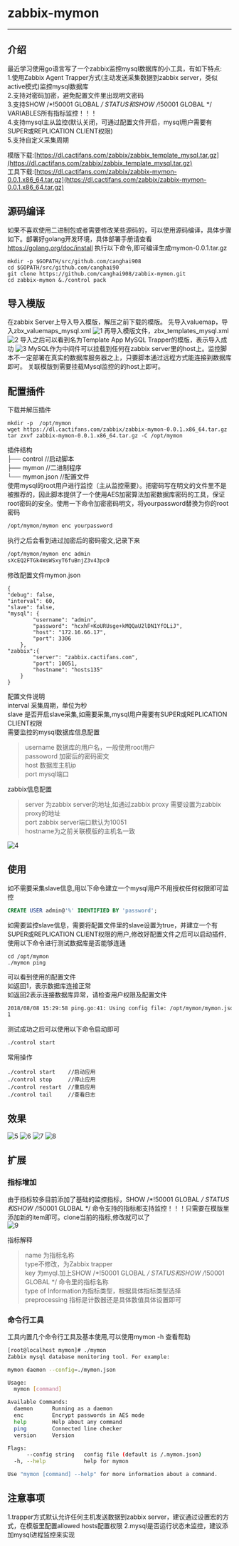 # zabbix-mymon
-------------------------
## 介绍
最近学习使用go语言写了一个zabbix监控mysql数据库的小工具，有如下特点:     
1.使用Zabbix Agent Trapper方式(主动发送采集数据到zabbix server，类似active模式)监控mysql数据库       
2.支持对密码加密，避免配置文件里出现明文密码       
3.支持SHOW /*!50001 GLOBAL */ STATUS和SHOW /*!50001 GLOBAL */ VARIABLES所有指标监控！！！           
4.支持mysql主从监控(默认关闭，可通过配置文件开启，mysql用户需要有SUPER或REPLICATION CLIENT权限)     
5.支持自定义采集周期     

模版下载:[https://dl.cactifans.com/zabbix/zabbix_template_mysql.tar.gz](https://dl.cactifans.com/zabbix/zabbix_template_mysql.tar.gz)     
工具下载:[https://dl.cactifans.com/zabbix/zabbix-mymon-0.0.1.x86_64.tar.gz](https://dl.cactifans.com/zabbix/zabbix-mymon-0.0.1.x86_64.tar.gz)       

## 源码编译
如果不喜欢使用二进制包或者需要修改某些源码的，可以使用源码编译，具体步骤如下。部署好golang开发环境，具体部署手册请查看 https://golang.org/doc/install
执行以下命令,即可编译生成mymon-0.0.1.tar.gz
```
mkdir -p $GOPATH/src/github.com/canghai908
cd $GOPATH/src/github.com/canghai90
git clone https://github.com/canghai908/zabbix-mymon.git
cd zabbix-mymon &./control pack
```

## 导入模版
在zabbix Server上导入导入模版，解压之前下载的模版。
先导入valuemap，导入zbx_valuemaps_mysql.xml
![1](https://img.cactifans.com/wp-content/uploads/2018/08/1.jpg)
再导入模版文件，zbx_templates_mysql.xml
![2](https://img.cactifans.com/wp-content/uploads/2018/08/2.jpg)
导入之后可以看到名为Template App MySQL Trapper的模版，表示导入成功
![3](https://img.cactifans.com/wp-content/uploads/2018/08/3.jpg)
MySQL作为中间件可以挂载到任何在zabbix server里的host上。监控脚本不一定部署在真实的数据库服务器之上，只要脚本通过远程方式能连接到数据库即可。
关联模版到需要挂载Mysql监控的的host上即可。
## 配置插件
下载并解压插件
```
mkdir -p  /opt/mymon
wget https://dl.cactifans.com/zabbix/zabbix-mymon-0.0.1.x86_64.tar.gz
tar zxvf zabbix-mymon-0.0.1.x86_64.tar.gz -C /opt/mymon
```
插件结构    
├── control    //启动脚本     
├── mymon    //二进制程序     
└── mymon.json   //配置文件    
使用mysql的root用户进行监控（主从监控需要）。把密码写在明文的文件里不是被推荐的，因此脚本提供了一个使用AES加密算法加密数据库密码的工具，保证root密码的安全。使用一下命令加密密码明文，将yourpassword替换为你的root密码
```bash
/opt/mymon/mymon enc yourpassword
```
执行之后会看到进过加密后的密码密文,记录下来
```bash
/opt/mymon/mymon enc admin
sXcEQ2FTGk4WsWSxyT6fuBnjZ3v43pc0
```
修改配置文件mymon.json
```
{
"debug": false,
"interval": 60,
"slave": false, 
"mysql": {
        "username": "admin",
        "password": "hcxhF+KoURUsge+kMQQaU2lDN1YfOLiJ",
        "host": "172.16.66.17",
        "port": 3306
    },
"zabbix":{
        "server": "zabbix.cactifans.com",
        "port": 10051,
        "hostname": "hosts135"
    }
}
```
配置文件说明     
interval 采集周期，单位为秒          
slave 是否开启slave采集,如需要采集,mysql用户需要有SUPER或REPLICATION CLIENT权限      
需要监控的mysql数据库信息配置    
>username 数据库的用户名，一般使用root用户      
>passoword 加密后的密码密文      
>host    数据库主机ip       
>port   mysql端口       

zabbix信息配置        
>server 为zabbix server的地址,如通过zabbix proxy 需要设置为zabbix proxy的地址     
>port zabbix server端口默认为10051         
>hostname为之前关联模版的主机名一致        


![4](https://img.cactifans.com/wp-content/uploads/2018/08/4.jpg)

## 使用
如不需要采集slave信息,用以下命令建立一个mysql用户不用授权任何权限即可监控
```sql
CREATE USER admin@'%' IDENTIFIED BY 'password';
```
如需要监控slave信息，需要将配置文件里的slave设置为true，并建立一个有SUPER或REPLICATION CLIENT权限的用户,修改好配置文件之后可以启动插件,使用以下命令进行测试数据库是否能够连通
```
cd /opt/mymon
./mymon ping
```
可以看到使用的配置文件     
如返回1，表示数据库连接正常     
如返回2表示连接数据库异常，请检查用户权限及配置文件     
```bash
2018/08/08 15:29:58 ping.go:41: Using config file: /opt/mymon/mymon.json  successfully!
1
```
测试成功之后可以使用以下命令启动即可
```bash
./control start
```
常用操作
```
./control start    //启动应用
./control stop     //停止应用
./control restart  //重启应用
./control tail     //查看日志
```
## 效果
![5](https://img.cactifans.com/wp-content/uploads/2018/08/5.jpg)
![6](https://img.cactifans.com/wp-content/uploads/2018/08/6.jpg)
![7](https://img.cactifans.com/wp-content/uploads/2018/08/7.jpg)
![8](https://img.cactifans.com/wp-content/uploads/2018/08/8.jpg)

## 扩展
### 指标增加
由于指标较多目前添加了基础的监控指标，SHOW /*!50001 GLOBAL */ STATUS和SHOW /*!50001 GLOBAL */ 命令支持的指标都支持监控！！！只需要在模版里添加新的item即可。clone当前的指标,修改就可以了       
![9](https://img.cactifans.com/wp-content/uploads/2018/08/9.jpg)

指标解释
>name 为指标名称     
>type不修改，为Zabbix trapper     
>key 为myql.加上SHOW /*!50001 GLOBAL */ STATUS和SHOW /*!50001 GLOBAL */ 命令里的指标名称     
>type of Information为指标类型，根据具体指标类型选择     
>preprocessing 指标是计数器还是具体数值具体设置即可     

### 命令行工具
工具内置几个命令行工具及基本使用,可以使用mymon -h 查看帮助
```bash
[root@localhost mymon]# ./mymon 
Zabbix mysql database monitoring tool. For example:

mymon daemon --config=./mymon.json

Usage:
  mymon [command]

Available Commands:
  daemon      Running as a daemon
  enc         Encrypt passwords in AES mode
  help        Help about any command
  ping        Connected line checker
  version     Version

Flags:
      --config string   config file (default is /.mymon.json)
  -h, --help            help for mymon

Use "mymon [command] --help" for more information about a command.
```
## 注意事项
1.trapper方式默认允许任何主机发送数据到zabbix server，建议通过设置宏的方式，在模版里配置allowed hosts配置权限
2.mysql是否运行状态未监控，建议添加mysql进程监控来实现


